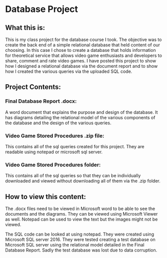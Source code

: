 
# Database Project
## What this is:
This is my class project for the database course I took. The objective was to create the back end of a simple relational database that held content of our choosing. In this case I chose to create a database that holds information for theoretical service that allows video game enthusiasts and developers to share, comment and rate video games.  I have posted this project to show how I designed a relational database via the document report and to show how I created the various queries via the uploaded SQL code. 

## Project Contents:

### Final Database Report .docx:
A word document that explains the purpose and design of the database.  It has diagrams detailing the relational model of the various components of the database and the design of the various queries. 

### Video Game Stored Procedures .zip file:
This contains all of the sql queries created for this project. They are readable using notepad or microsoft sql server.

### Video Game Stored Procedures folder:
This contains all of the sql queries so that they can be individually downloaded and viewed without downloading all of them via the .zip folder. 

## How to view this content:

The .docx files need to be viewed in Microsoft word to be able to see the documents and the diagrams.  They can be viewed using Microsoft Viewer as well.  Notepad can be used to view the text but the images might not be viewed.  

The SQL code can be looked at using notepad. They were created using Microsoft SQL server 2016.  They were tested creating a test database on Microsoft SQL server using the relational model detailed in the Final Database Report.  Sadly the test database was lost due to data corruption.  
